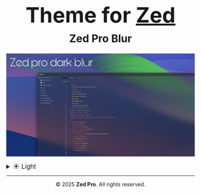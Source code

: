 <!-- TITRE PRINCIPAL -->
<h1 align="center" style="font-size: 4em; margin-bottom: 0.2em;">
  Theme for <a href="https://zed.dev/" target="_blank">Zed</a>
</h1>

<!-- SOUS-TITRE -->
<h2 align="center" style="font-size: 2em; margin-top: 0;">
  Zed Pro Blur
</h2>

<!-- IMAGE PRINCIPALE -->
<p align="center" style="margin-top: 1em;">
  <img src="Zed-pro_blur/assets/zed-pro-dark_blur.png" alt="Zed Pro Dark Preview" width="800"/>
</p>

<!-- APERÇU SECONDAIRE -->
<details>
  <summary style="font-size: 1.2em;">☀️ Light</summary>
  <p align="center" style="margin-top: 1em;">
    <em>Coming soon...</em>
  </p>
</details>

<!-- FOOTER -->
<hr>
<p align="center" style="margin-top: 1em;">
  © 2025 <strong>Zed Pro</strong>. All rights reserved.
</p>
